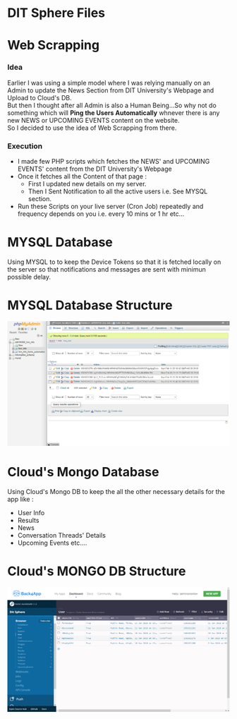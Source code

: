 # DIT Sphere Files

<h1>Web Scrapping</h1>
<h3>Idea</h3>
Earlier I was using a simple model where I was relying manually on an Admin to update the News Section from DIT University's Webpage and Upload to Cloud's DB.
<br>
But then I thought after all Admin is also a Human Being...So why not do something which will <b>Ping the Users Automatically</b> whnever there is any new NEWS or UPCOMING EVENTS content on the website.
<br>
So I decided to use the idea of Web Scrapping from there.

<h3>Execution</h3>
<ul>
  <li>I made few PHP scripts which fetches the NEWS' and UPCOMING EVENTS' content from the DIT University's Webpage</li>
  <li>Once it fetches all the Content of that page : 
    <ul>
      <li>First I updated new details on my server.
      <li>Then I Sent Notification to all the active users i.e. See MYSQL section.
    </ul>
  </li>
  <li>Run these Scripts on your live server (Cron Job) repeatedly and frequency depends on you i.e. every 10 mins or 1 hr etc...</li>
</ul>


<h1>MYSQL Database</h1>
Using MYSQL to to keep the Device Tokens so that it is fetched locally on the server so that notifications and messages are sent with minimun possible delay.

<h1>MYSQL Database Structure</h1>
<img src = "db_structure.png" width = "1000">

<h1>Cloud's Mongo Database</h1>
Using Cloud's Mongo DB to keep the all the other necessary details for the app like : 
<ul>
  <li>User Info</li>
  <li>Results</li>
  <li>News</li>
  <li>Conversation Threads' Details</li>
  <li>Upcoming Events etc....</li>
</ul>

<h1>Cloud's MONGO DB Structure</h1>
<img src = "cloud_db_structure.png" width = "1000">
